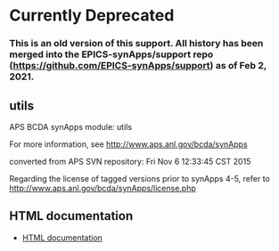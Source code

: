 # Currently Deprecated

### This is an old version of this support. All history has been merged into the EPICS-synApps/support repo (https://github.com/EPICS-synApps/support) as of Feb 2, 2021.


## utils
APS BCDA synApps module: utils

For more information, see
   http://www.aps.anl.gov/bcda/synApps

converted from APS SVN repository: Fri Nov  6 12:33:45 CST 2015

Regarding the license of tagged versions prior to synApps 4-5,
refer to http://www.aps.anl.gov/bcda/synApps/license.php

## HTML documentation

* [HTML documentation](https://github.com/EPICS-synApps/utils/blob/master/documentation/README.md)
